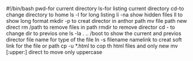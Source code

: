 #!/bin/bash
pwd-for current directory ls-for listing current directory  cd-to change directory to home ls -l for long listing li -na show hidden files ll to show long format mkdir -p to creat director in anthor path  mv file path new direct  rm /path to remove files in path rmdir to remove director cd -  to change dir to previos one    ls -la . .. /boot to show the current and previos director file name for type of the file ln  -s filename namelink  to creat soft link for the file or path  cp -u *.html to cop th html files and only new    mv [:upper:] direct to move only uppercase 
